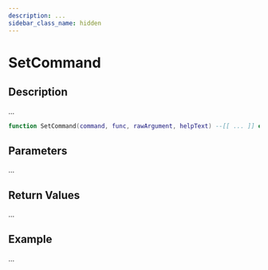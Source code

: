 ```yaml
---
description: ...
sidebar_class_name: hidden
---
```


# SetCommand

## Description

...

```lua
function SetCommand(command, func, rawArgument, helpText) --[[ ... ]] end
```

## Parameters

...

## Return Values

...

## Example

...


